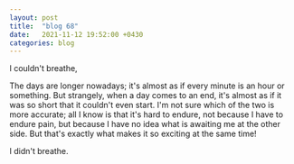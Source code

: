 ```yaml
---
layout: post
title:  "blog 68"
date:   2021-11-12 19:52:00 +0430
categories: blog
---
```


I couldn't breathe,

The days are longer nowadays; it's almost as if every minute is an hour or something. But strangely, when a day comes to an end, it's almost as if it was so short that it couldn't even start. I'm not sure which of the two is more accurate; all I know is that it's hard to endure, not because I have to endure pain, but because I have no idea what is awaiting me at the other side. But that's exactly what makes it so exciting at the same time!

I didn't breathe.
